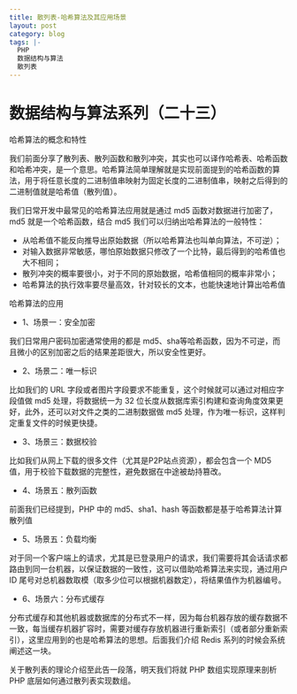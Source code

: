 ```yaml
---
title: 散列表-哈希算法及其应用场景
layout: post
category: blog
tags: |-
  PHP
  数据结构与算法
  散列表
---
```


# 数据结构与算法系列（二十三）
哈希算法的概念和特性

我们前面分享了散列表、散列函数和散列冲突，其实也可以译作哈希表、哈希函数和哈希冲突，是一个意思。哈希算法简单理解就是实现前面提到的哈希函数的算法，用于将任意长度的二进制值串映射为固定长度的二进制值串，映射之后得到的二进制值就是哈希值（散列值）。

我们日常开发中最常见的哈希算法应用就是通过 md5 函数对数据进行加密了，md5 就是一个哈希函数，结合 md5 我们可以归纳出哈希算法的一般特性：

- 从哈希值不能反向推导出原始数据（所以哈希算法也叫单向算法，不可逆）；
- 对输入数据非常敏感，哪怕原始数据只修改了一个比特，最后得到的哈希值也大不相同；
- 散列冲突的概率要很小，对于不同的原始数据，哈希值相同的概率非常小；
- 哈希算法的执行效率要尽量高效，针对较长的文本，也能快速地计算出哈希值


哈希算法的应用

- 1、场景一：安全加密

我们日常用户密码加密通常使用的都是 md5、sha等哈希函数，因为不可逆，而且微小的区别加密之后的结果差距很大，所以安全性更好。

- 2、场景二：唯一标识

比如我们的 URL 字段或者图片字段要求不能重复，这个时候就可以通过对相应字段值做 md5 处理，将数据统一为 32 位长度从数据库索引构建和查询角度效果更好，此外，还可以对文件之类的二进制数据做 md5 处理，作为唯一标识，这样判定重复文件的时候更快捷。

- 3、场景三：数据校验

比如我们从网上下载的很多文件（尤其是P2P站点资源），都会包含一个 MD5 值，用于校验下载数据的完整性，避免数据在中途被劫持篡改。

- 4、场景五：散列函数

前面我们已经提到，PHP 中的 md5、sha1、hash 等函数都是基于哈希算法计算散列值

- 5、场景五：负载均衡

对于同一个客户端上的请求，尤其是已登录用户的请求，我们需要将其会话请求都路由到同一台机器，以保证数据的一致性，这可以借助哈希算法来实现，通过用户 ID 尾号对总机器数取模（取多少位可以根据机器数定），将结果值作为机器编号。

- 6、场景六：分布式缓存

分布式缓存和其他机器或数据库的分布式不一样，因为每台机器存放的缓存数据不一致，每当缓存机器扩容时，需要对缓存存放机器进行重新索引（或者部分重新索引），这里应用到的也是哈希算法的思想。后面我们介绍 Redis 系列的时候会系统阐述这一块。

关于散列表的理论介绍至此告一段落，明天我们将就 PHP 数组实现原理来剖析 PHP 底层如何通过散列表实现数组。
